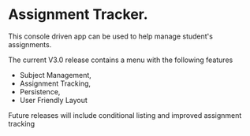 <h1>Assignment Tracker.</h1>

This console driven app can be used to help manage student's assignments.

The current V3.0 release contains a menu with the following features
- Subject Management,
- Assignment Tracking,
- Persistence,
- User Friendly Layout


Future releases will include conditional listing and improved assignment tracking 
